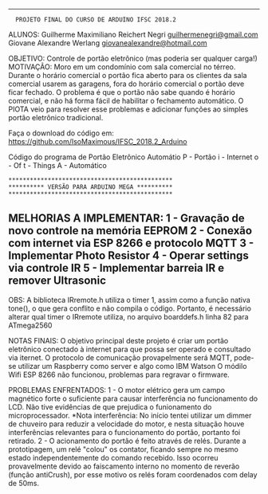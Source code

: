 -----------------------------------------------------------------------
      PROJETO FINAL DO CURSO DE ARDUÍNO IFSC 2018.2
      
  ALUNOS:  Guilherme Maximiliano Reichert Negri      guilhermenegri@gmail.com
           Giovane Alexandre Werlang                 giovanealexandre@hotmail.com
           
  OBJETIVO:  Controle de portão eletrônico (mas poderia ser qualquer carga!)
  MOTIVAÇÃO: Moro em um condomínio com sala comercial no térreo. Durante o horário comercial o portão fica
             aberto para os clientes da sala comercial usarem as garagens, fora do horário comercial o portão
             deve ficar fechado. O problema é que o portão não sabe quando é horário comercial, e não há forma
             fácil de habilitar o fechamento automático. O PIOTA veio para resolver esse problemas e adicionar
             funções ao simples portão eletrônico tradicional.
  
  Faça o download do código em: https://github.com/IsoMaximous/IFSC_2018.2_Arduino
  
  Código do programa de Portão Eletrônico Automátio
  P - Portão
   i - Internet
   o - Of
   t - Things
  A - Automático
  
    **********************************************
    ********** VERSÃO PARA ARDUINO MEGA **********
    **********************************************
 
  MELHORIAS A IMPLEMENTAR:
  1 - Gravação de novo controle na memória EEPROM
  2 - Conexão com internet via ESP 8266 e protocolo MQTT
  3 - Implementar Photo Resistor
  4 - Operar settings via controle IR
  5 - Implementar barreia IR e remover Ultrasonic
 -----------------------------------------------------------------------
 
OBS: A biblioteca IRremote.h utiliza o timer 1, assim como a função nativa tone(), o que gera conflito e não compila o código.
  Portanto, é necessário alterar qual timer o IRremote utiliza, no arquivo boarddefs.h linha 82 para ATmega2560 

NOTAS FINAIS:
   O objetivo principal deste projeto é criar um portão eletrônico conectado à internet para que possa ser operado e consultado via iternet.
   O protocolo de comunicação provapelmente será MQTT, pode-se utilizar um Raspberry como server e algo como IBM Watson
   O módilo Wifi ESP 8266 não funcionou, problemas para regravar o firmware.
   
  PROBLEMAS ENFRENTADOS:
   1 - O motor elétrico gera um campo magnético forte o suficiente para causar interferência no funcionamento do LCD.
       Não tive evidências de que prejudica o funionamento do microprocessador.
         *Nota interferência: No início tentei utilizar um dimmer de chuveiro para reduzir a velocidade do motor, e nesta
          situação houve interferências relevantes para o funcionamento do portão, portanto foi retirado.
   2 - O acionamento do portão é feito através de relés. Durante a prototipagem, um relé "colou" os contator, ficando sempre
       no mesmo estado independentemente do comando recebido. Isso ocorreu provavelmente devido ao faiscamento interno no 
       momento de reverão (função antiCrush), por esse motivo os relés foram coordenados com delay de 50ms.
